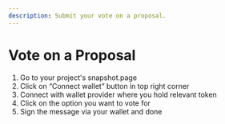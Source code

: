 ```yaml
---
description: Submit your vote on a proposal.
---
```


# Vote on a Proposal

1. Go to your project's snapshot.page
2. Click on “Connect wallet” button in top right corner 
3. Connect with wallet provider where you hold relevant token
4. Click on the option you want to vote for 
5. Sign the message via your wallet and done


